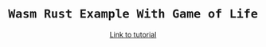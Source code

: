 <div align="center">

  <h1><code>Wasm Rust Example With Game of Life</code></h1>


<a href="https://rustwasm.github.io/book/">Link to tutorial</a>